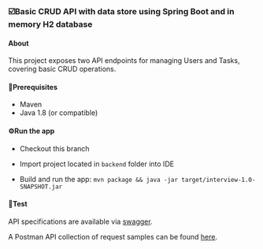  ### :ballot_box_with_check:Basic CRUD API with data store using Spring Boot and in memory H2 database
#### About
This project exposes two API endpoints for managing Users and Tasks, covering basic CRUD operations.


#### :electric_plug:Prerequisites
- Maven
- Java 1.8 (or compatible)


#### :gear:Run the app
- Checkout this branch

- Import project located in `backend` folder into IDE

- Build and run the app:
  `mvn package && java -jar target/interview-1.0-SNAPSHOT.jar`



#### :microscope:Test
API specifications are available via [swagger](http://localhost:8080/swagger-ui/index.html). 

A Postman API collection of request samples can be found [here](src%2Fmain%2Fresources%2FUsers_Task.postman_collection.json).
